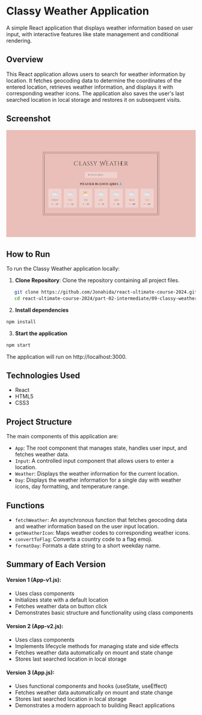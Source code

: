 # Classy Weather Application

A simple React application that displays weather information based on user input, with interactive features like state management and conditional rendering.

## Overview

This React application allows users to search for weather information by location. It fetches geocoding data to determine the coordinates of the entered location, retrieves weather information, and displays it with corresponding weather icons. The application also saves the user's last searched location in local storage and restores it on subsequent visits.

## Screenshot

![Classy Weather Screenshot](screenshot.png)

## How to Run

To run the Classy Weather application locally:

1. **Clone Repository**: Clone the repository containing all project files.

```bash
   git clone https://github.com/Jonahida/react-ultimate-course-2024.git
   cd react-ultimate-course-2024/part-02-intermediate/09-classy-weather/
```

2. **Install dependencies**
```bash
npm install
```

3. **Start the application**
```bash
npm start
```

The application will run on http://localhost:3000.

## Technologies Used
- React
- HTML5
- CSS3

## Project Structure
The main components of this application are:

- `App`: The root component that manages state, handles user input, and fetches weather data.
- `Input`: A controlled input component that allows users to enter a location.
- `Weather`: Displays the weather information for the current location.
- `Day`: Displays the weather information for a single day with weather icons, day formatting, and temperature range.

## Functions
- `fetchWeather`: An asynchronous function that fetches geocoding data and weather information based on the user input location.
- `getWeatherIcon`: Maps weather codes to corresponding weather icons.
- `convertToFlag`: Converts a country code to a flag emoji.
- `formatDay`: Formats a date string to a short weekday name.


## Summary of Each Version

#### Version 1 (App-v1.js):

- Uses class components
- Initializes state with a default location
- Fetches weather data on button click
- Demonstrates basic structure and functionality using class components


#### Version 2 (App-v2.js):

- Uses class components
- Implements lifecycle methods for managing state and side effects
- Fetches weather data automatically on mount and state change
- Stores last searched location in local storage


#### Version 3 (App.js):

- Uses functional components and hooks (useState, useEffect)
- Fetches weather data automatically on mount and state change
- Stores last searched location in local storage
- Demonstrates a modern approach to building React applications